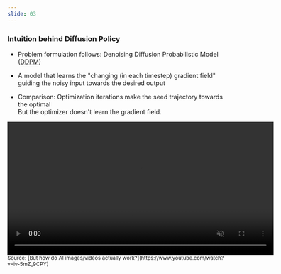 ```yaml
---
slide: 03
---
```


### Intuition behind Diffusion Policy

- Problem formulation follows: Denoising Diffusion Probabilistic Model ([DDPM](https://arxiv.org/pdf/2006.11239))

- A model that learns the "changing (in each timestep) gradient field"<br>guiding the noisy input towards the desired output

- Comparison: Optimization iterations make the seed trajectory towards the optimal<br>But the optimizer doesn't learn the gradient field.

<video width="auto" height="300" autoplay loop muted controls>
  <source src="assets/videos/diff.mp4" type="video/mp4">
</video>
<small>Source: [But how do AI images/videos actually work?](https://www.youtube.com/watch?v=iv-5mZ_9CPY)</small>
